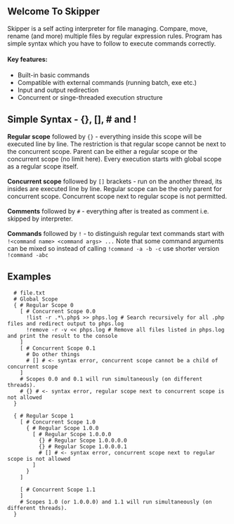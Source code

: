 ## Welcome To Skipper
Skipper is a self acting interpreter for file managing. Compare, move, rename (and more) multiple files by regular expression rules. Program has simple syntax which you have to follow to execute commands correctly.
#### Key features:
- Built-in basic commands
- Compatible with external commands (running batch, exe etc.)
- Input and output redirection
- Concurrent or singe-threaded execution structure

## Simple Syntax - {}, [], # and !
**Regular scope** followed by ```{}``` - everything inside this scope will be executed line by line. The restriction is that regular scope cannot be next to the concurrent scope. Parent can be either a regular scope or the concurrent scope (no limit here). Every execution starts with global scope as a regular scope itself.<br><br>
**Concurrent scope** followed by ```[]``` brackets - run on the another thread, its insides are executed line by line. Regular scope can be the only parent for concurrent scope. Concurrent scope next to regular scope is not permitted.<br><br>
**Comments** followed by ```#``` - everything after is treated as comment i.e. skipped by interpreter.<br><br>
**Commands** followed by ```!``` - to distinguish regular text commands start with ```!<command name> <command args> ...``` Note that some command arguments can be mixed so instead of calling ```!command -a -b -c``` use shorter version ```!command -abc```<br>

## Examples
```
  # file.txt
  # Global Scope
  { # Regular Scope 0
    [ # Concurrent Scope 0.0
      !list -r .*\.php$ >> phps.log # Search recursively for all .php files and redirect output to phps.log
      !remove -r -v << phps.log # Remove all files listed in phps.log and print the result to the console
    ]
    [ # Concurrent Scope 0.1
      # Do other things
      # [] # <- syntax error, concurrent scope cannot be a child of concurrent scope
    ]
    # Scopes 0.0 and 0.1 will run simultaneously (on different threads).
    # {} # <- syntax error, regular scope next to concurrent scope is not allowed
  }
  
  { # Regular Scope 1
    [ # Concurrent Scope 1.0
      { # Regular Scope 1.0.0
        [ # Regular Scope 1.0.0.0
          {} # Regular Scope 1.0.0.0.0
          {} # Regular Scope 1.0.0.0.1
          # [] # <- syntax error, concurrent scope next to regular scope is not allowed
        ]
      }
    ]
    
    [ # Concurrent Scope 1.1
    ]
    # Scopes 1.0 (or 1.0.0.0) and 1.1 will run simultaneously (on different threads).
  }
```
